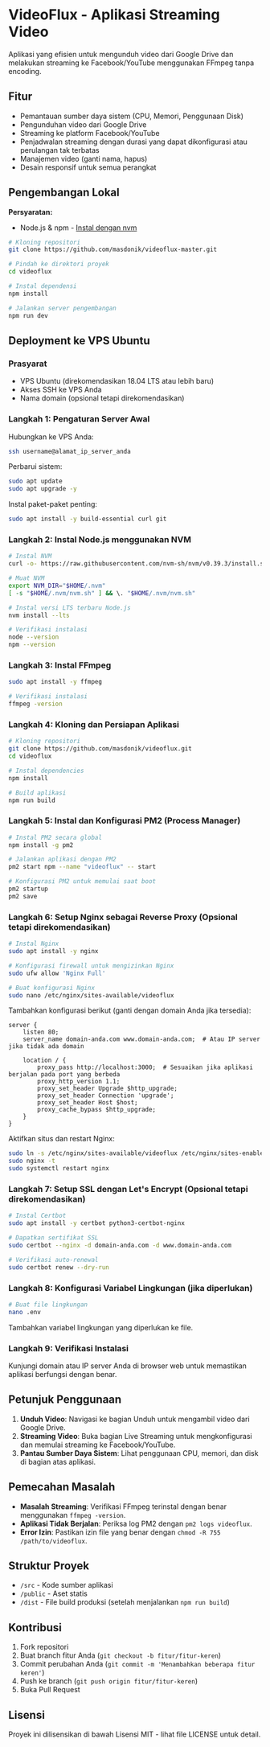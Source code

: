 
# VideoFlux - Aplikasi Streaming Video

Aplikasi yang efisien untuk mengunduh video dari Google Drive dan melakukan streaming ke Facebook/YouTube menggunakan FFmpeg tanpa encoding.

## Fitur

- Pemantauan sumber daya sistem (CPU, Memori, Penggunaan Disk)
- Pengunduhan video dari Google Drive
- Streaming ke platform Facebook/YouTube
- Penjadwalan streaming dengan durasi yang dapat dikonfigurasi atau perulangan tak terbatas
- Manajemen video (ganti nama, hapus)
- Desain responsif untuk semua perangkat

## Pengembangan Lokal

**Persyaratan:**
- Node.js & npm - [Instal dengan nvm](https://github.com/nvm-sh/nvm#installing-and-updating)

```sh
# Kloning repositori
git clone https://github.com/masdonik/videoflux-master.git

# Pindah ke direktori proyek
cd videoflux

# Instal dependensi
npm install

# Jalankan server pengembangan
npm run dev
```

## Deployment ke VPS Ubuntu

### Prasyarat

- VPS Ubuntu (direkomendasikan 18.04 LTS atau lebih baru)
- Akses SSH ke VPS Anda
- Nama domain (opsional tetapi direkomendasikan)

### Langkah 1: Pengaturan Server Awal

Hubungkan ke VPS Anda:

```sh
ssh username@alamat_ip_server_anda
```

Perbarui sistem:

```sh
sudo apt update
sudo apt upgrade -y
```

Instal paket-paket penting:

```sh
sudo apt install -y build-essential curl git
```

### Langkah 2: Instal Node.js menggunakan NVM

```sh
# Instal NVM
curl -o- https://raw.githubusercontent.com/nvm-sh/nvm/v0.39.3/install.sh | bash

# Muat NVM
export NVM_DIR="$HOME/.nvm"
[ -s "$HOME/.nvm/nvm.sh" ] && \. "$HOME/.nvm/nvm.sh"

# Instal versi LTS terbaru Node.js
nvm install --lts

# Verifikasi instalasi
node --version
npm --version
```

### Langkah 3: Instal FFmpeg

```sh
sudo apt install -y ffmpeg

# Verifikasi instalasi
ffmpeg -version
```

### Langkah 4: Kloning dan Persiapan Aplikasi

```sh
# Kloning repositori
git clone https://github.com/masdonik/videoflux.git
cd videoflux

# Instal dependencies
npm install

# Build aplikasi
npm run build
```

### Langkah 5: Instal dan Konfigurasi PM2 (Process Manager)

```sh
# Instal PM2 secara global
npm install -g pm2

# Jalankan aplikasi dengan PM2
pm2 start npm --name "videoflux" -- start

# Konfigurasi PM2 untuk memulai saat boot
pm2 startup
pm2 save
```

### Langkah 6: Setup Nginx sebagai Reverse Proxy (Opsional tetapi direkomendasikan)

```sh
# Instal Nginx
sudo apt install -y nginx

# Konfigurasi firewall untuk mengizinkan Nginx
sudo ufw allow 'Nginx Full'

# Buat konfigurasi Nginx
sudo nano /etc/nginx/sites-available/videoflux
```

Tambahkan konfigurasi berikut (ganti dengan domain Anda jika tersedia):

```nginx
server {
    listen 80;
    server_name domain-anda.com www.domain-anda.com;  # Atau IP server jika tidak ada domain

    location / {
        proxy_pass http://localhost:3000;  # Sesuaikan jika aplikasi berjalan pada port yang berbeda
        proxy_http_version 1.1;
        proxy_set_header Upgrade $http_upgrade;
        proxy_set_header Connection 'upgrade';
        proxy_set_header Host $host;
        proxy_cache_bypass $http_upgrade;
    }
}
```

Aktifkan situs dan restart Nginx:

```sh
sudo ln -s /etc/nginx/sites-available/videoflux /etc/nginx/sites-enabled/
sudo nginx -t
sudo systemctl restart nginx
```

### Langkah 7: Setup SSL dengan Let's Encrypt (Opsional tetapi direkomendasikan)

```sh
# Instal Certbot
sudo apt install -y certbot python3-certbot-nginx

# Dapatkan sertifikat SSL
sudo certbot --nginx -d domain-anda.com -d www.domain-anda.com

# Verifikasi auto-renewal
sudo certbot renew --dry-run
```

### Langkah 8: Konfigurasi Variabel Lingkungan (jika diperlukan)

```sh
# Buat file lingkungan
nano .env
```

Tambahkan variabel lingkungan yang diperlukan ke file.

### Langkah 9: Verifikasi Instalasi

Kunjungi domain atau IP server Anda di browser web untuk memastikan aplikasi berfungsi dengan benar.

## Petunjuk Penggunaan

1. **Unduh Video**: Navigasi ke bagian Unduh untuk mengambil video dari Google Drive.
2. **Streaming Video**: Buka bagian Live Streaming untuk mengkonfigurasi dan memulai streaming ke Facebook/YouTube.
3. **Pantau Sumber Daya Sistem**: Lihat penggunaan CPU, memori, dan disk di bagian atas aplikasi.

## Pemecahan Masalah

- **Masalah Streaming**: Verifikasi FFmpeg terinstal dengan benar menggunakan `ffmpeg -version`.
- **Aplikasi Tidak Berjalan**: Periksa log PM2 dengan `pm2 logs videoflux`.
- **Error Izin**: Pastikan izin file yang benar dengan `chmod -R 755 /path/to/videoflux`.

## Struktur Proyek

- `/src` - Kode sumber aplikasi
- `/public` - Aset statis
- `/dist` - File build produksi (setelah menjalankan `npm run build`)

## Kontribusi

1. Fork repositori
2. Buat branch fitur Anda (`git checkout -b fitur/fitur-keren`)
3. Commit perubahan Anda (`git commit -m 'Menambahkan beberapa fitur keren'`)
4. Push ke branch (`git push origin fitur/fitur-keren`)
5. Buka Pull Request

## Lisensi

Proyek ini dilisensikan di bawah Lisensi MIT - lihat file LICENSE untuk detail.
